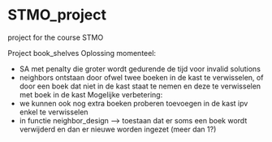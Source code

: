 # STMO_project
project for the course STMO

Project book_shelves
Oplossing momenteel:
- SA met penalty die groter wordt gedurende de tijd voor invalid solutions
- neighbors ontstaan door ofwel twee boeken in de kast te verwisselen, of door een boek dat niet in de kast staat te nemen en deze te verwisselen met boek in de kast
Mogelijke verbetering:
- we kunnen ook nog extra boeken proberen toevoegen in de kast ipv enkel te verwisselen
- in functie neighbor_design --> toestaan dat er soms een boek wordt verwijderd en dan er nieuwe worden ingezet (meer dan 1?)
